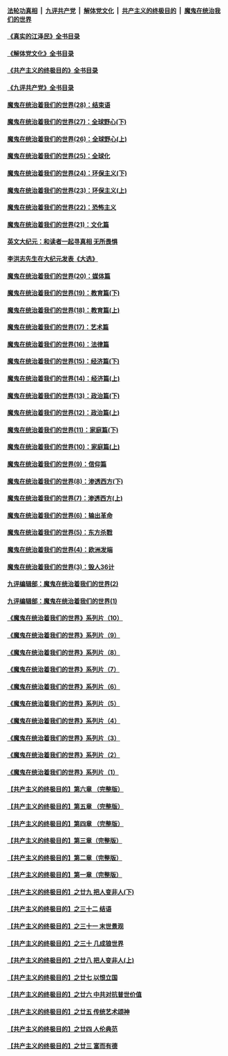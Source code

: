 ####  [法轮功真相](../../../../basic/blob/master/README.md?t=06301931) &nbsp;|&nbsp; [九评共产党](../../../../9ping.md/blob/master/README.md?t=06301931) &nbsp;|&nbsp; [解体党文化](../../../../jtdwh.md/blob/master/README.md?t=06301931)  &nbsp;|&nbsp; [共产主义的终极目的](../../../../gczydzjmd.md/blob/master/README.md?t=06301931) &nbsp;|&nbsp; [魔鬼在统治我们的世界](../../../../mgztzwmdsj.md/blob/master/README.md?t=06301931) 

#### [《真实的江泽民》全书目录](../pages/nsc422/n13721399.md?t=06301931) 

#### [《解体党文化》全书目录](../pages/nsc422/n13721157.md?t=06301931) 

#### [《共产主义的终极目的》全书目录](../pages/nsc422/n13721048.md?t=06301931) 

#### [《九评共产党》全书目录](../pages/nsc422/n13708085.md?t=06301931) 

#### [魔鬼在统治着我们的世界(28)：结束语](../pages/nsc422/n10936246.md?t=06301931) 

#### [魔鬼在统治着我们的世界(27)：全球野心(下)](../pages/nsc422/n10928319.md?t=06301931) 

#### [魔鬼在统治着我们的世界(26)：全球野心(上)](../pages/nsc422/n10900318.md?t=06301931) 

#### [魔鬼在统治着我们的世界(25)：全球化](../pages/nsc422/n10788205.md?t=06301931) 

#### [魔鬼在统治着我们的世界(24)：环保主义(下)](../pages/nsc422/n10695307.md?t=06301931) 

#### [魔鬼在统治着我们的世界(23)：环保主义(上)](../pages/nsc422/n10688613.md?t=06301931) 

#### [魔鬼在统治着我们的世界(22)：恐怖主义](../pages/nsc422/n10614727.md?t=06301931) 

#### [魔鬼在统治着我们的世界(21)：文化篇](../pages/nsc422/n10597706.md?t=06301931) 

#### [英文大纪元：和读者一起寻真相 无所畏惧](../pages/nsc422/n12542027.md?t=06301931) 

#### [李洪志先生在大纪元发表《大选》](../pages/nsc422/n12534746.md?t=06301931) 

#### [魔鬼在统治着我们的世界(20)：媒体篇](../pages/nsc422/n10586579.md?t=06301931) 

#### [魔鬼在统治着我们的世界(19)：教育篇(下)](../pages/nsc422/n10564808.md?t=06301931) 

#### [魔鬼在统治着我们的世界(18)：教育篇(上)](../pages/nsc422/n10526970.md?t=06301931) 

#### [魔鬼在统治着我们的世界(17)：艺术篇](../pages/nsc422/n10499093.md?t=06301931) 

#### [魔鬼在统治着我们的世界(16)：法律篇](../pages/nsc422/n10485969.md?t=06301931) 

#### [魔鬼在统治着我们的世界(15)：经济篇(下)](../pages/nsc422/n10469975.md?t=06301931) 

#### [魔鬼在统治着我们的世界(14)：经济篇(上)](../pages/nsc422/n10457370.md?t=06301931) 

#### [魔鬼在统治着我们的世界(13)：政治篇(下)](../pages/nsc422/n10448270.md?t=06301931) 

#### [魔鬼在统治着我们的世界(12)：政治篇(上)](../pages/nsc422/n10444576.md?t=06301931) 

#### [魔鬼在统治着我们的世界(11)：家庭篇(下)](../pages/nsc422/n10440961.md?t=06301931) 

#### [魔鬼在统治着我们的世界(10)：家庭篇(上)](../pages/nsc422/n10435448.md?t=06301931) 

#### [魔鬼在统治着我们的世界(9)：信仰篇](../pages/nsc422/n10432159.md?t=06301931) 

#### [魔鬼在统治着我们的世界(8)：渗透西方(下)](../pages/nsc422/n10429603.md?t=06301931) 

#### [魔鬼在统治着我们的世界(7)：渗透西方(上)](../pages/nsc422/n10426013.md?t=06301931) 

#### [魔鬼在统治着我们的世界(6)：输出革命](../pages/nsc422/n10421536.md?t=06301931) 

#### [魔鬼在统治着我们的世界(5)：东方杀戮](../pages/nsc422/n10417707.md?t=06301931) 

#### [魔鬼在统治着我们的世界(4)：欧洲发端](../pages/nsc422/n10414890.md?t=06301931) 

#### [魔鬼在统治着我们的世界(3)：毁人36计](../pages/nsc422/n10411583.md?t=06301931) 

#### [九评编辑部：魔鬼在统治着我们的世界(2)](../pages/nsc422/n10410036.md?t=06301931) 

#### [九评编辑部：魔鬼在统治着我们的世界(1)](../pages/nsc422/n10406825.md?t=06301931) 

#### [《魔鬼在统治着我们的世界》系列片（10）](../pages/nsc422/n12292670.md?t=06301931) 

#### [《魔鬼在统治着我们的世界》系列片（9）](../pages/nsc422/n12290859.md?t=06301931) 

#### [《魔鬼在统治着我们的世界》系列片（8）](../pages/nsc422/n12287445.md?t=06301931) 

#### [《魔鬼在统治着我们的世界》系列片（7）](../pages/nsc422/n12283425.md?t=06301931) 

#### [《魔鬼在统治着我们的世界》系列片（6）](../pages/nsc422/n12282314.md?t=06301931) 

#### [《魔鬼在统治着我们的世界》系列片（5）](../pages/nsc422/n12281419.md?t=06301931) 

#### [《魔鬼在统治着我们的世界》系列片（4）](../pages/nsc422/n12274024.md?t=06301931) 

#### [《魔鬼在统治着我们的世界》系列片（3）](../pages/nsc422/n12271322.md?t=06301931) 

#### [《魔鬼在统治着我们的世界》系列片（2）](../pages/nsc422/n12269049.md?t=06301931) 

#### [《魔鬼在统治着我们的世界》系列片（1）](../pages/nsc422/n12267575.md?t=06301931) 

#### [【共产主义的终极目的】第六章 （完整版）](../pages/nsc422/n11428913.md?t=06301931) 

#### [【共产主义的终极目的】第五章 （完整版）](../pages/nsc422/n11428912.md?t=06301931) 

#### [【共产主义的终极目的】第四章 （完整版）](../pages/nsc422/n11428907.md?t=06301931) 

#### [【共产主义的终极目的】第三章（完整版）](../pages/nsc422/n11428848.md?t=06301931) 

#### [【共产主义的终极目的】第二章（完整版）](../pages/nsc422/n11428831.md?t=06301931) 

#### [【共产主义的终极目的】第一章（完整版）](../pages/nsc422/n11417651.md?t=06301931) 

#### [【共产主义的终极目的】之廿九 把人变非人(下)](../pages/nsc422/n11344140.md?t=06301931) 

#### [【共产主义的终极目的】之三十二 结语](../pages/nsc422/n11360535.md?t=06301931) 

#### [【共产主义的终极目的】之三十一 末世景观](../pages/nsc422/n11351129.md?t=06301931) 

#### [【共产主义的终极目的】之三十 几成狼世界](../pages/nsc422/n11348280.md?t=06301931) 

#### [【共产主义的终极目的】之廿八 把人变非人(上)](../pages/nsc422/n11340492.md?t=06301931) 

#### [【共产主义的终极目的】之廿七 以恨立国](../pages/nsc422/n11336944.md?t=06301931) 

#### [【共产主义的终极目的】之廿六 中共对抗普世价值](../pages/nsc422/n11324785.md?t=06301931) 

#### [【共产主义的终极目的】之廿五 传统艺术颂神](../pages/nsc422/n11296396.md?t=06301931) 

#### [【共产主义的终极目的】之廿四 人伦典范](../pages/nsc422/n11296397.md?t=06301931) 

#### [【共产主义的终极目的】之廿三 富而有德](../pages/nsc422/n11283598.md?t=06301931) 

